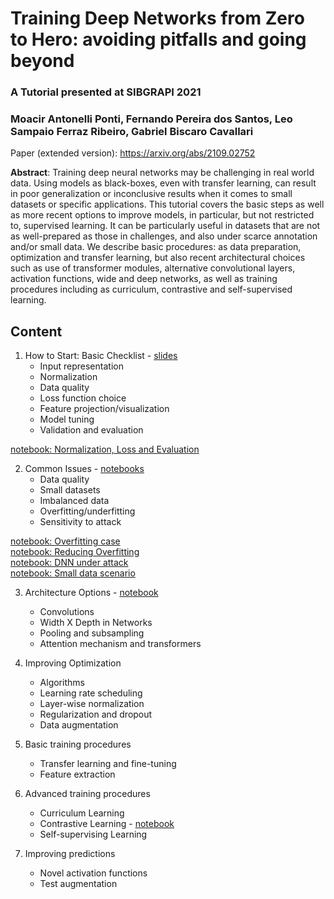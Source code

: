 # Training Deep Networks from Zero to Hero: avoiding pitfalls and going beyond

### A Tutorial presented at SIBGRAPI 2021

### Moacir Antonelli Ponti, Fernando Pereira dos Santos, Leo Sampaio Ferraz Ribeiro, Gabriel Biscaro Cavallari

Paper (extended version): https://arxiv.org/abs/2109.02752

**Abstract**: Training deep neural networks may be challenging in real world data. Using models as black-boxes, even with transfer learning, can result in poor generalization or inconclusive results when it comes to small datasets or specific applications. This tutorial covers the basic steps as well as more recent options to improve models, in particular, but not restricted to, supervised learning. It can be particularly useful in datasets that are not as well-prepared as those in challenges, and also under scarce annotation and/or small data. We describe basic procedures: as data preparation, optimization and transfer learning, but also recent architectural choices such as use of transformer modules, alternative convolutional layers, activation functions, wide and deep networks, as well as training procedures including as curriculum, contrastive and self-supervised learning.

## Content

1. How to Start: Basic Checklist - [slides](1_How-to-start_Common-issues/sibgrapi_tutorial_21_Part_1_Moacir.pdf)
	* Input representation
	* Normalization
	* Data quality
	* Loss function choice
	* Feature projection/visualization
	* Model tuning
	* Validation and evaluation

[notebook: Normalization, Loss and Evaluation](1_How-to-start_Common-issues/tdnn_sibgrapi_1_data.ipynb)

2. Common Issues - [notebooks](Part1-Moacir/)
	* Data quality 
	* Small datasets
	* Imbalanced data
	* Overfitting/underfitting
	* Sensitivity to attack

[notebook: Overfitting case](1_How-to-start_Common-issues/tdnn_sibgrapi_2_1_overfitting.ipynb)<br>
[notebook: Reducing Overfitting](1_How-to-start_Common-issues/tdnn_sibgrapi_2_2_reducedmodel.pynb)<br>
[notebook: DNN under attack](1_How-to-start_Common-issues/tdnn_sibgrapi_2_3_attack.pynb)<br>
[notebook: Small data scenario](1_How-to-start_Common-issues/tdnn_sibgrapi_3_smalldata.pynb)<br>


3. Architecture Options - [notebook](<3. Architecture Options/>)
	* Convolutions
	* Width X Depth in Networks
	* Pooling and subsampling
	* Attention mechanism and transformers

4. Improving Optimization
	* Algorithms
	* Learning rate scheduling
	* Layer-wise normalization
	* Regularization and dropout
	* Data augmentation

5. Basic training procedures
	* Transfer learning and fine-tuning
	* Feature extraction

6. Advanced training procedures
	* Curriculum Learning
	* Contrastive Learning - [notebook](<6.2. Contrastive Learning/>)
	* Self-supervising Learning
	
7. Improving predictions
	* Novel activation functions
	* Test augmentation



